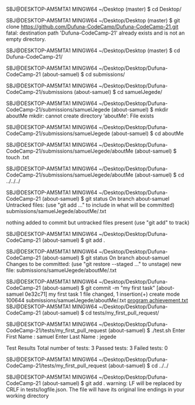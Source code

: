 
SBJ@DESKTOP-AM5MTA1 MINGW64 ~/Desktop (master)
$ cd Desktop/

SBJ@DESKTOP-AM5MTA1 MINGW64 ~/Desktop/Desktop (master)
$ git clone https://github.com/Dufuna-CodeCamp/Dufuna-CodeCamp-21.git
fatal: destination path 'Dufuna-CodeCamp-21' already exists and is not an empty directory.

SBJ@DESKTOP-AM5MTA1 MINGW64 ~/Desktop/Desktop (master)
$ cd Dufuna-CodeCamp-21/

SBJ@DESKTOP-AM5MTA1 MINGW64 ~/Desktop/Desktop/Dufuna-CodeCamp-21 (about-samuel)
$ cd submissions/

SBJ@DESKTOP-AM5MTA1 MINGW64 ~/Desktop/Desktop/Dufuna-CodeCamp-21/submissions (about-samuel)
$ cd samuelJegede/

SBJ@DESKTOP-AM5MTA1 MINGW64 ~/Desktop/Desktop/Dufuna-CodeCamp-21/submissions/samuelJegede (about-samuel)
$ mkdir aboutMe
mkdir: cannot create directory ‘aboutMe’: File exists

SBJ@DESKTOP-AM5MTA1 MINGW64 ~/Desktop/Desktop/Dufuna-CodeCamp-21/submissions/samuelJegede (about-samuel)
$ cd aboutMe

SBJ@DESKTOP-AM5MTA1 MINGW64 ~/Desktop/Desktop/Dufuna-CodeCamp-21/submissions/samuelJegede/aboutMe (about-samuel)
$ touch .txt

SBJ@DESKTOP-AM5MTA1 MINGW64 ~/Desktop/Desktop/Dufuna-CodeCamp-21/submissions/samuelJegede/aboutMe (about-samuel)
$ cd ../../../

SBJ@DESKTOP-AM5MTA1 MINGW64 ~/Desktop/Desktop/Dufuna-CodeCamp-21 (about-samuel)
$ git status
On branch about-samuel
Untracked files:
  (use "git add <file>..." to include in what will be committed)
        submissions/samuelJegede/aboutMe/.txt

nothing added to commit but untracked files present (use "git add" to track)

SBJ@DESKTOP-AM5MTA1 MINGW64 ~/Desktop/Desktop/Dufuna-CodeCamp-21 (about-samuel)
$ git add .

SBJ@DESKTOP-AM5MTA1 MINGW64 ~/Desktop/Desktop/Dufuna-CodeCamp-21 (about-samuel)
$ git status
On branch about-samuel
Changes to be committed:
  (use "git restore --staged <file>..." to unstage)
        new file:   submissions/samuelJegede/aboutMe/.txt


SBJ@DESKTOP-AM5MTA1 MINGW64 ~/Desktop/Desktop/Dufuna-CodeCamp-21 (about-samuel)
$ git commit -m "my first task"
[about-samuel 0e32c71] my first task
 1 file changed, 1 insertion(+)
 create mode 100644 submissions/samuelJegede/aboutMe/.txt
[program achievement.txt](https://github.com/Sbj99/Dufuna-CodeCamp-21/files/7662831/program.achievement.txt)
SBJ@DESKTOP-AM5MTA1 MINGW64 ~/Desktop/Desktop/Dufuna-CodeCamp-21 (about-samuel)
$ cd tests/my_first_pull_request/

SBJ@DESKTOP-AM5MTA1 MINGW64 ~/Desktop/Desktop/Dufuna-CodeCamp-21/tests/my_first_pull_request (about-samuel)
$ ./test.sh
Enter First Name : samuel
Enter Last Name : jegede

Test Results
Total number of tests: 3
Passed tests: 3
Failed tests: 0

SBJ@DESKTOP-AM5MTA1 MINGW64 ~/Desktop/Desktop/Dufuna-CodeCamp-21/tests/my_first_pull_request (about-samuel)
$ cd ../../

SBJ@DESKTOP-AM5MTA1 MINGW64 ~/Desktop/Desktop/Dufuna-CodeCamp-21 (about-samuel)
$ git add .
warning: LF will be replaced by CRLF in tests/logfile.json.
The file will have its original line endings in your working directory
